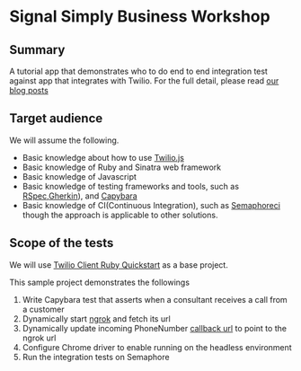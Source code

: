 # Signal Simply Business Workshop

## Summary

A tutorial app that demonstrates who to do end to end integration test against app that integrates with Twilio. For the full detail, please read [our blog posts](http://tech.simplybusiness.co.uk/2016/06/07/continuous-integration-for-twilio/)

## Target audience

We will assume the following.

- Basic knowledge about how to use [Twilio.js](https://www.twilio.com/docs/api/client/twilio-js)
- Basic knowledge of Ruby and Sinatra web framework
- Basic knowledge of Javascript
- Basic knowledge of testing frameworks and tools, such as [RSpec](http://rspec.info/),[Gherkin](https://github.com/cucumber/cucumber/wiki/Gherkin)), and [Capybara](https://github.com/jnicklas/capybara)
- Basic knowledge of CI(Continuous Integration), such as [Semaphoreci](http://semaphoreci.com) though the approach is applicable to other solutions.

## Scope of the tests

We will use [Twilio Client Ruby Quickstart](https://www.twilio.com/docs/quickstart/ruby/client) as a base project.

This sample project demonstrates the followings

1. Write Capybara test that asserts when a consultant receives a call from a customer
1. Dynamically start [ngrok](http://ngrok.com) and fetch its url
1. Dynamically update incoming PhoneNumber [callback url](https://www.twilio.com/docs/api/rest/incoming-phone-numbers) to point to the ngrok url
1. Configure Chrome driver to enable running on the headless environment
1. Run the integration tests on Semaphore
